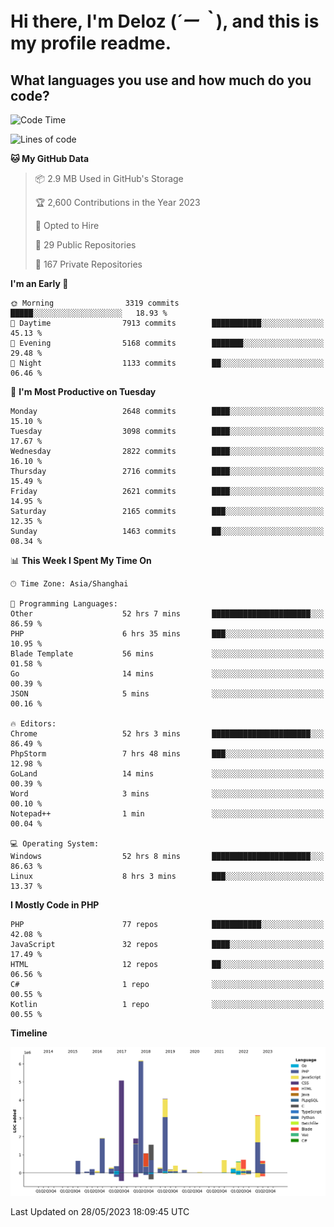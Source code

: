 # **Hi there, I'm Deloz (*´ー｀*), and this is my profile readme.**

## **What languages you use and how much do you code?**

<!--START_SECTION:waka-->
![Code Time](http://img.shields.io/badge/Code%20Time-1%2C556%20hrs%2027%20mins-blue)

![Lines of code](https://img.shields.io/badge/From%20Hello%20World%20I%27ve%20Written-30.7%20million%20lines%20of%20code-blue)

**🐱 My GitHub Data** 

> 📦 2.9 MB Used in GitHub's Storage 
 > 
> 🏆 2,600 Contributions in the Year 2023
 > 
> 💼 Opted to Hire
 > 
> 📜 29 Public Repositories 
 > 
> 🔑 167 Private Repositories 
 > 
**I'm an Early 🐤** 

```text
🌞 Morning                3319 commits        █████░░░░░░░░░░░░░░░░░░░░   18.93 % 
🌆 Daytime                7913 commits        ███████████░░░░░░░░░░░░░░   45.13 % 
🌃 Evening                5168 commits        ███████░░░░░░░░░░░░░░░░░░   29.48 % 
🌙 Night                  1133 commits        ██░░░░░░░░░░░░░░░░░░░░░░░   06.46 % 
```
📅 **I'm Most Productive on Tuesday** 

```text
Monday                   2648 commits        ████░░░░░░░░░░░░░░░░░░░░░   15.10 % 
Tuesday                  3098 commits        ████░░░░░░░░░░░░░░░░░░░░░   17.67 % 
Wednesday                2822 commits        ████░░░░░░░░░░░░░░░░░░░░░   16.10 % 
Thursday                 2716 commits        ████░░░░░░░░░░░░░░░░░░░░░   15.49 % 
Friday                   2621 commits        ████░░░░░░░░░░░░░░░░░░░░░   14.95 % 
Saturday                 2165 commits        ███░░░░░░░░░░░░░░░░░░░░░░   12.35 % 
Sunday                   1463 commits        ██░░░░░░░░░░░░░░░░░░░░░░░   08.34 % 
```


📊 **This Week I Spent My Time On** 

```text
🕑︎ Time Zone: Asia/Shanghai

💬 Programming Languages: 
Other                    52 hrs 7 mins       ██████████████████████░░░   86.59 % 
PHP                      6 hrs 35 mins       ███░░░░░░░░░░░░░░░░░░░░░░   10.95 % 
Blade Template           56 mins             ░░░░░░░░░░░░░░░░░░░░░░░░░   01.58 % 
Go                       14 mins             ░░░░░░░░░░░░░░░░░░░░░░░░░   00.39 % 
JSON                     5 mins              ░░░░░░░░░░░░░░░░░░░░░░░░░   00.16 % 

🔥 Editors: 
Chrome                   52 hrs 3 mins       ██████████████████████░░░   86.49 % 
PhpStorm                 7 hrs 48 mins       ███░░░░░░░░░░░░░░░░░░░░░░   12.98 % 
GoLand                   14 mins             ░░░░░░░░░░░░░░░░░░░░░░░░░   00.39 % 
Word                     3 mins              ░░░░░░░░░░░░░░░░░░░░░░░░░   00.10 % 
Notepad++                1 min               ░░░░░░░░░░░░░░░░░░░░░░░░░   00.04 % 

💻 Operating System: 
Windows                  52 hrs 8 mins       ██████████████████████░░░   86.63 % 
Linux                    8 hrs 3 mins        ███░░░░░░░░░░░░░░░░░░░░░░   13.37 % 
```

**I Mostly Code in PHP** 

```text
PHP                      77 repos            ███████████░░░░░░░░░░░░░░   42.08 % 
JavaScript               32 repos            ████░░░░░░░░░░░░░░░░░░░░░   17.49 % 
HTML                     12 repos            ██░░░░░░░░░░░░░░░░░░░░░░░   06.56 % 
C#                       1 repo              ░░░░░░░░░░░░░░░░░░░░░░░░░   00.55 % 
Kotlin                   1 repo              ░░░░░░░░░░░░░░░░░░░░░░░░░   00.55 % 
```



**Timeline**

![Lines of Code chart](https://raw.githubusercontent.com/deloz/deloz/main/assets/bar_graph.png)


 Last Updated on 28/05/2023 18:09:45 UTC
<!--END_SECTION:waka-->
